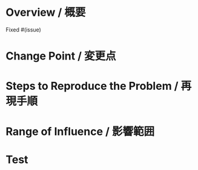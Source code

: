 <!-- 必ずしも全て埋める必要はないですができるだけ詳細に書いてください -->
# Overview / 概要
<!-- わかりやすく書く -->

Fixed #(issue)

# Change Point / 変更点
<!-- 箇条書きでわかりやすく
     技術的なことも書く-->
<!-- もしUIの変更点があったら画像を使って
## UI
before | after
---- | ----
<img src="" width="320"/> | <img src="" width="320"/>
-->

# Steps to Reproduce the Problem / 再現手順
<!-- 箇条書きでわかりやすく -->

# Range of Influence / 影響範囲
<!-- この変更でどこが影響を受けるかを書く -->

# Test
<!--
- test/hoge.po
- test/piyo.po
-->
